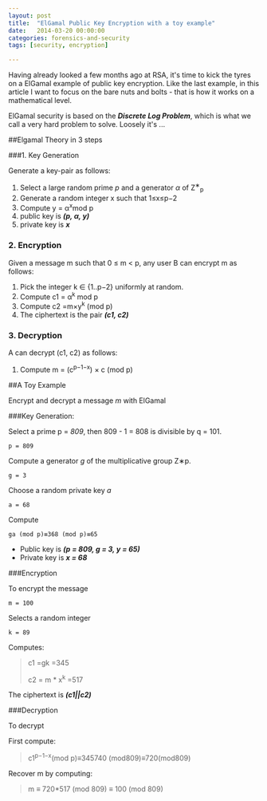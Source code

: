```yaml
---
layout: post
title:  "ElGamal Public Key Encryption with a toy example"
date:   2014-03-20 00:00:00
categories: forensics-and-security
tags: [security, encryption]

---
```


Having already looked a few months ago at RSA, it's time to kick the tyres on a ElGamal example of public key encryption. Like the last example, in this article I want to focus on the bare nuts and bolts - that is how it works on a mathematical level.

ElGamal security is based on the ***Discrete Log Problem***, which is what we call a very hard problem to solve. Loosely it's ...

##Elgamal Theory in 3 steps

###1. Key Generation

Generate a key-pair as follows:
1. Select a large random prime *p* and a generator *α* of Z<sup>∗</sup><sub>p</sub>
2. Generate a random integer x such that 1≤x≤p−2
3. Compute y = α<sup>x</sup>mod p4. public key is ***(p, α, y)***5. private key is ***x***

### 2. Encryption

Given a message m such that 0 ≤ m < p, any user B can encrypt m as follows:

1. Pick the integer k ∈ {1..p−2} uniformly at random.2. Compute c1 = α<sup>k</sup> mod p3. Compute c2 =m×y<sup>k</sup> (mod p)4. The ciphertext is the pair ***(c1, c2)***

### 3. Decryption

A can decrypt (c1, c2) as follows:
1. Compute m = (c<sup>p−1−x</sup>) × c (mod p)

<linebreak>

##A Toy Example

Encrypt and decrypt a message *m* with ElGamal

###Key Generation:

Select a prime p = *809*, then 809 - 1 = 808 is divisible by q = 101.

	p = 809

Compute a generator *g* of the multiplicative group Z∗p.

	g = 3
Choose a random private key *a*

	a = 68

Compute

	ga (mod p)≡368 (mod p)≡65
- Public key is ***(p = 809, g = 3, y = 65)***
- Private key is ***x = 68***

###Encryption

To encrypt the message

	m = 100

Selects a random integer

	k = 89

Computes:

> c1 =gk =345
>
> c2 = m * x<sup>k</sup> =517The ciphertext is ***(c1||c2)***

###Decryption

To decrypt

First compute:
>c1<sup>p−1−x</sup>(mod p)≡345740
(mod809)≡720(mod809)

Recover m by computing:
> m ≡ 720*517 (mod 809) ≡ 100 (mod 809)
